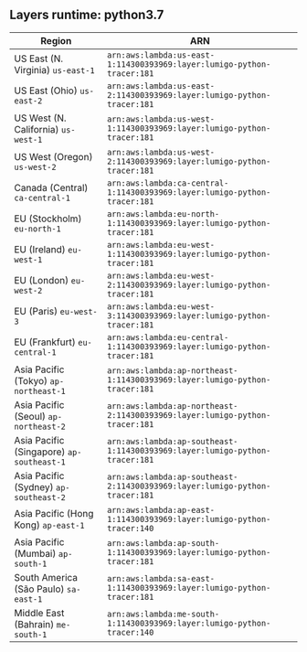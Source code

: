Layers runtime: python3.7
----
| Region | ARN |
| --- | --- |
|US East (N. Virginia)  `us-east-1`|`arn:aws:lambda:us-east-1:114300393969:layer:lumigo-python-tracer:181`|
|US East (Ohio)  `us-east-2`|`arn:aws:lambda:us-east-2:114300393969:layer:lumigo-python-tracer:181`|
|US West (N. California)  `us-west-1`|`arn:aws:lambda:us-west-1:114300393969:layer:lumigo-python-tracer:181`|
|US West (Oregon)  `us-west-2`|`arn:aws:lambda:us-west-2:114300393969:layer:lumigo-python-tracer:181`|
|Canada (Central)  `ca-central-1`|`arn:aws:lambda:ca-central-1:114300393969:layer:lumigo-python-tracer:181`|
|EU (Stockholm)  `eu-north-1`|`arn:aws:lambda:eu-north-1:114300393969:layer:lumigo-python-tracer:181`|
|EU (Ireland)  `eu-west-1`|`arn:aws:lambda:eu-west-1:114300393969:layer:lumigo-python-tracer:181`|
|EU (London)  `eu-west-2`|`arn:aws:lambda:eu-west-2:114300393969:layer:lumigo-python-tracer:181`|
|EU (Paris)  `eu-west-3`|`arn:aws:lambda:eu-west-3:114300393969:layer:lumigo-python-tracer:181`|
|EU (Frankfurt)  `eu-central-1`|`arn:aws:lambda:eu-central-1:114300393969:layer:lumigo-python-tracer:181`|
|Asia Pacific (Tokyo)  `ap-northeast-1`|`arn:aws:lambda:ap-northeast-1:114300393969:layer:lumigo-python-tracer:181`|
|Asia Pacific (Seoul)  `ap-northeast-2`|`arn:aws:lambda:ap-northeast-2:114300393969:layer:lumigo-python-tracer:181`|
|Asia Pacific (Singapore)  `ap-southeast-1`|`arn:aws:lambda:ap-southeast-1:114300393969:layer:lumigo-python-tracer:181`|
|Asia Pacific (Sydney)  `ap-southeast-2`|`arn:aws:lambda:ap-southeast-2:114300393969:layer:lumigo-python-tracer:181`|
|Asia Pacific (Hong Kong)  `ap-east-1`|`arn:aws:lambda:ap-east-1:114300393969:layer:lumigo-python-tracer:140`|
|Asia Pacific (Mumbai)  `ap-south-1`|`arn:aws:lambda:ap-south-1:114300393969:layer:lumigo-python-tracer:181`|
|South America (São Paulo)  `sa-east-1`|`arn:aws:lambda:sa-east-1:114300393969:layer:lumigo-python-tracer:181`|
|Middle East (Bahrain)  `me-south-1`|`arn:aws:lambda:me-south-1:114300393969:layer:lumigo-python-tracer:140`|
